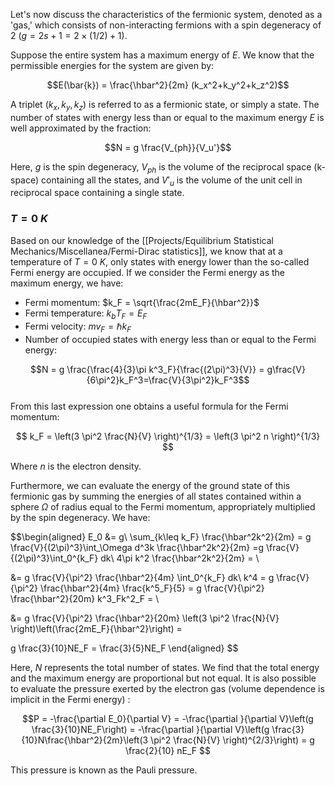 Let's now discuss the characteristics of the fermionic system, denoted as a 'gas,' which consists of non-interacting fermions with a spin degeneracy of 2 ($g =2s+1= 2 \times (1/2) + 1$).

Suppose the entire system has a maximum energy of $E$. We know that the permissible energies for the system are given by:

$$E(\bar{k}) = \frac{\hbar^2}{2m} (k_x^2+k_y^2+k_z^2)$$

A triplet $(k_x, k_y, k_z)$ is referred to as a fermionic state, or simply a state. The number of states with energy less than or equal to the maximum energy $E$ is well approximated by the fraction:

$$N = g \frac{V_{ph}}{V_u'}$$

Here, $g$ is the spin degeneracy, $V_{ph}$ is the volume of the reciprocal space (k-space) containing all the states, and $V'_u$ is the volume of the unit cell in reciprocal space containing a single state.


### $T = 0\ K$

Based on our knowledge of the [[Projects/Equilibrium Statistical Mechanics/Miscellanea/Fermi-Dirac statistics]], we know that at a temperature of $T=0\ K$, only states with energy lower than the so-called Fermi energy are occupied.
If we consider the Fermi energy as the maximum energy, we have:

- Fermi momentum: $k_F = \sqrt{\frac{2mE_F}{\hbar^2}}$
- Fermi temperature: $k_b T_F = E_F$
- Fermi velocity: $m v_F = \hbar k_F$
- Number of occupied states with energy less than or equal to the Fermi energy: 

$$N = g \frac{\frac{4}{3}\pi k^3_F}{\frac{(2\pi)^3}{V}} = g\frac{V}{6\pi^2}k_F^3=\frac{V}{3\pi^2}k_F^3$$   
From this last expression one obtains a useful formula for the Fermi momentum:

$$ k_F = \left(3 \pi^2 \frac{N}{V}  \right)^{1/3} = \left(3 \pi^2 n  \right)^{1/3} $$

Where $n$ is the electron density.

Furthermore, we can evaluate the energy of the ground state of this fermionic gas by summing the energies of all states contained within a sphere $\Omega$ of radius equal to the Fermi momentum, appropriately multiplied by the spin degeneracy. We have:

$$\begin{aligned} 
E_0 &= g\ \sum_{k\leq k_F} \frac{\hbar^2k^2}{2m} =  g \frac{V}{(2\pi)^3}\int_\Omega d^3k \frac{\hbar^2k^2}{2m} =g \frac{V}{(2\pi)^3}\int_0^{k_F} dk\ 4\pi k^2 \frac{\hbar^2k^2}{2m} =  \\

&= g \frac{V}{\pi^2} \frac{\hbar^2}{4m} \int_0^{k_F} dk\  k^4  = g \frac{V}{\pi^2} \frac{\hbar^2}{4m} \frac{k^5_F}{5} = g \frac{V}{\pi^2} \frac{\hbar^2}{20m} k^3_Fk^2_F =   \\

&= g \frac{V}{\pi^2} \frac{\hbar^2}{20m} \left(3 \pi^2 \frac{N}{V} \right)\left(\frac{2mE_F}{\hbar^2}\right) =


g \frac{3}{10}NE_F = \frac{3}{5}NE_F  \end{aligned} $$

Here, $N$ represents the total number of states. We find that the total energy and the maximum energy are proportional but not equal.
It is also possible to evaluate the pressure exerted by the electron gas (volume dependence is implicit in the Fermi energy) :

$$P = -\frac{\partial E_0}{\partial V} = -\frac{\partial }{\partial V}\left(g \frac{3}{10}NE_F\right) = -\frac{\partial }{\partial V}\left(g \frac{3}{10}N\frac{\hbar^2}{2m}\left(3 \pi^2 \frac{N}{V}  \right)^{2/3}\right)  = g \frac{2}{10} nE_F $$

This pressure is known as the Pauli pressure.